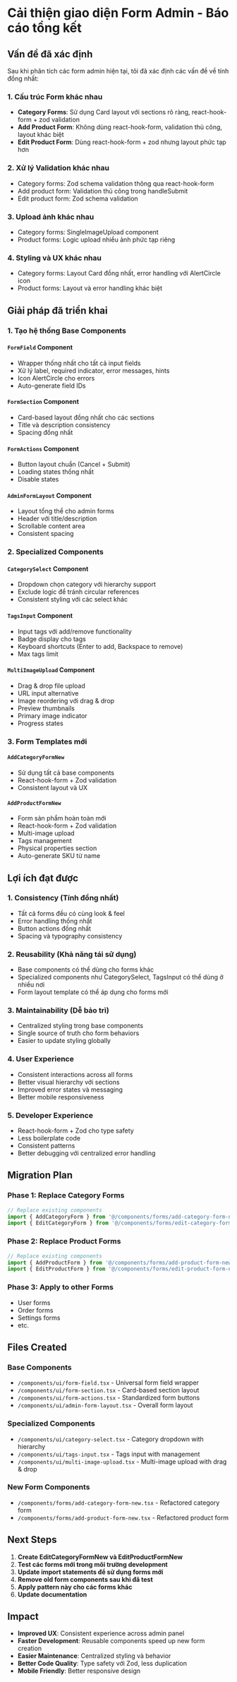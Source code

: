 # Cải thiện giao diện Form Admin - Báo cáo tổng kết

## Vấn đề đã xác định

Sau khi phân tích các form admin hiện tại, tôi đã xác định các vấn đề về tính đồng nhất:

### 1. Cấu trúc Form khác nhau
- **Category Forms**: Sử dụng Card layout với sections rõ ràng, react-hook-form + zod validation
- **Add Product Form**: Không dùng react-hook-form, validation thủ công, layout khác biệt  
- **Edit Product Form**: Dùng react-hook-form + zod nhưng layout phức tạp hơn

### 2. Xử lý Validation khác nhau
- Category forms: Zod schema validation thông qua react-hook-form
- Add product form: Validation thủ công trong handleSubmit
- Edit product form: Zod schema validation

### 3. Upload ảnh khác nhau
- Category forms: SingleImageUpload component
- Product forms: Logic upload nhiều ảnh phức tạp riêng

### 4. Styling và UX khác nhau
- Category forms: Layout Card đồng nhất, error handling với AlertCircle icon
- Product forms: Layout và error handling khác biệt

## Giải pháp đã triển khai

### 1. Tạo hệ thống Base Components

#### `FormField` Component
- Wrapper thống nhất cho tất cả input fields
- Xử lý label, required indicator, error messages, hints
- Icon AlertCircle cho errors
- Auto-generate field IDs

#### `FormSection` Component  
- Card-based layout đồng nhất cho các sections
- Title và description consistency
- Spacing đồng nhất

#### `FormActions` Component
- Button layout chuẩn (Cancel + Submit)
- Loading states thống nhất
- Disable states

#### `AdminFormLayout` Component
- Layout tổng thể cho admin forms
- Header với title/description
- Scrollable content area
- Consistent spacing

### 2. Specialized Components

#### `CategorySelect` Component
- Dropdown chọn category với hierarchy support
- Exclude logic để tránh circular references
- Consistent styling với các select khác

#### `TagsInput` Component
- Input tags với add/remove functionality
- Badge display cho tags
- Keyboard shortcuts (Enter to add, Backspace to remove)
- Max tags limit

#### `MultiImageUpload` Component
- Drag & drop file upload
- URL input alternative
- Image reordering với drag & drop
- Preview thumbnails
- Primary image indicator
- Progress states

### 3. Form Templates mới

#### `AddCategoryFormNew`
- Sử dụng tất cả base components
- React-hook-form + Zod validation
- Consistent layout và UX

#### `AddProductFormNew`  
- Form sản phẩm hoàn toàn mới
- React-hook-form + Zod validation
- Multi-image upload
- Tags management
- Physical properties section
- Auto-generate SKU từ name

## Lợi ích đạt được

### 1. Consistency (Tính đồng nhất)
- Tất cả forms đều có cùng look & feel
- Error handling thống nhất
- Button actions đồng nhất
- Spacing và typography consistency

### 2. Reusability (Khả năng tái sử dụng)
- Base components có thể dùng cho forms khác
- Specialized components như CategorySelect, TagsInput có thể dùng ở nhiều nơi
- Form layout template có thể áp dụng cho forms mới

### 3. Maintainability (Dễ bảo trì)
- Centralized styling trong base components
- Single source of truth cho form behaviors
- Easier to update styling globally

### 4. User Experience
- Consistent interactions across all forms
- Better visual hierarchy với sections
- Improved error states và messaging
- Better mobile responsiveness

### 5. Developer Experience
- React-hook-form + Zod cho type safety
- Less boilerplate code
- Consistent patterns
- Better debugging với centralized error handling

## Migration Plan

### Phase 1: Replace Category Forms
```typescript
// Replace existing components
import { AddCategoryForm } from '@/components/forms/add-category-form-new'
import { EditCategoryForm } from '@/components/forms/edit-category-form-new' // To be created
```

### Phase 2: Replace Product Forms
```typescript
// Replace existing components  
import { AddProductForm } from '@/components/forms/add-product-form-new'
import { EditProductForm } from '@/components/forms/edit-product-form-new' // To be created
```

### Phase 3: Apply to other Forms
- User forms
- Order forms
- Settings forms
- etc.

## Files Created

### Base Components
- `/components/ui/form-field.tsx` - Universal form field wrapper
- `/components/ui/form-section.tsx` - Card-based section layout
- `/components/ui/form-actions.tsx` - Standardized form buttons
- `/components/ui/admin-form-layout.tsx` - Overall form layout

### Specialized Components
- `/components/ui/category-select.tsx` - Category dropdown with hierarchy
- `/components/ui/tags-input.tsx` - Tags input with management
- `/components/ui/multi-image-upload.tsx` - Multi-image upload with drag & drop

### New Form Components
- `/components/forms/add-category-form-new.tsx` - Refactored category form
- `/components/forms/add-product-form-new.tsx` - Refactored product form

## Next Steps

1. **Create EditCategoryFormNew và EditProductFormNew**
2. **Test các forms mới trong môi trường development**
3. **Update import statements để sử dụng forms mới**
4. **Remove old form components sau khi đã test**
5. **Apply pattern này cho các forms khác**
6. **Update documentation**

## Impact

- **Improved UX**: Consistent experience across admin panel
- **Faster Development**: Reusable components speed up new form creation
- **Easier Maintenance**: Centralized styling và behavior
- **Better Code Quality**: Type safety với Zod, less duplication
- **Mobile Friendly**: Better responsive design
